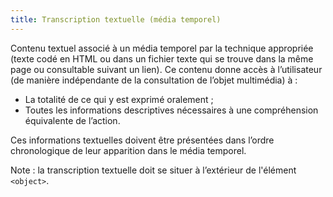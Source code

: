 ```yaml
---
title: Transcription textuelle (média temporel)
---
```


Contenu textuel associé à un média temporel par la technique appropriée (texte
codé en HTML ou dans un fichier texte qui se trouve dans la même page ou
consultable suivant un lien). Ce contenu donne accès à l’utilisateur (de
manière indépendante de la consultation de l’objet multimédia) à :

- La totalité de ce qui y est exprimé oralement ;
- Toutes les informations descriptives nécessaires à une compréhension équivalente de l’action.

Ces informations textuelles doivent être présentées dans l’ordre chronologique
de leur apparition dans le média temporel.

Note : la transcription textuelle doit se situer à l’extérieur de l'élément
`<object>`.
